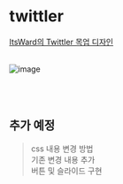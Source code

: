 # twittler


[ItsWard의 Twittler 목업 디자인](https://codesandbox.io/s/d3ct90)
<br>
<br>

![image](https://user-images.githubusercontent.com/104341003/166301743-3a778137-e5b3-4078-86c3-e8c2c8db9cb7.png)

<br>
<br>

## 추가 예정

>css 내용 변경 방법 <br>
>기존 변경 내용 추가<br>
>버튼 및 슬라이드 구현<br>
